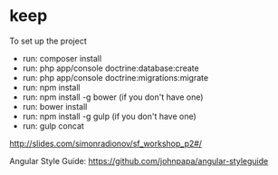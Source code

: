 # keep

To set up the project
- run: composer install
- run: php app/console doctrine:database:create
- run: php app/console doctrine:migrations:migrate
- run: npm install
- run: npm install -g bower (if you don't have one)
- run: bower install
- run: npm install -g gulp (if you don't have one)
- run: gulp concat

http://slides.com/simonradionov/sf_workshop_p2#/

Angular Style Guide: https://github.com/johnpapa/angular-styleguide
